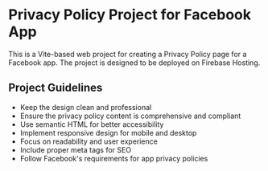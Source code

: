 <!-- Use this file to provide workspace-specific custom instructions to Copilot. For more details, visit https://code.visualstudio.com/docs/copilot/copilot-customization#_use-a-githubcopilotinstructionsmd-file -->

# Privacy Policy Project for Facebook App

This is a Vite-based web project for creating a Privacy Policy page for a Facebook app. The project is designed to be deployed on Firebase Hosting.

## Project Guidelines

- Keep the design clean and professional
- Ensure the privacy policy content is comprehensive and compliant
- Use semantic HTML for better accessibility
- Implement responsive design for mobile and desktop
- Focus on readability and user experience
- Include proper meta tags for SEO
- Follow Facebook's requirements for app privacy policies
